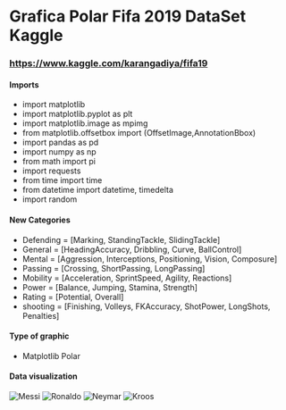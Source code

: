 # Grafica Polar Fifa 2019 DataSet Kaggle

### https://www.kaggle.com/karangadiya/fifa19

#### Imports

- import matplotlib
- import matplotlib.pyplot as plt
- import matplotlib.image as mpimg
- from matplotlib.offsetbox import (OffsetImage,AnnotationBbox)
- import pandas as pd
- import numpy as np
- from math import pi
- import requests
- from time import time
- from datetime import datetime, timedelta
- import random

#### New Categories

- Defending = [Marking, StandingTackle, SlidingTackle]
- General = [HeadingAccuracy, Dribbling, Curve, BallControl]
- Mental = [Aggression, Interceptions, Positioning, Vision, Composure]
- Passing = [Crossing, ShortPassing, LongPassing]
- Mobility = [Acceleration, SprintSpeed, Agility, Reactions]
- Power = [Balance, Jumping, Stamina, Strength]
- Rating = [Potential, Overall]
- shooting = [Finishing, Volleys, FKAccuracy, ShotPower, LongShots, Penalties]

#### Type of graphic

- Matplotlib Polar

#### Data visualization

![Messi](1.jpg)
![Ronaldo](2.jpg)
![Neymar](3.jpg)
![Kroos](4.jpg)